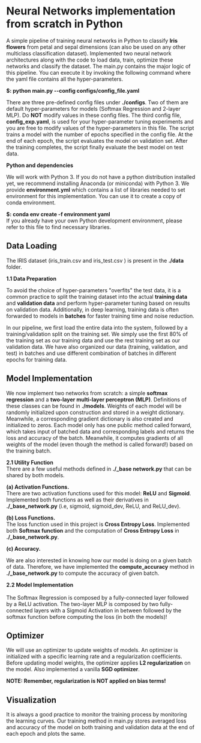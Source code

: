 # Neural Networks implementation from scratch in Python
A simple pipeline of training neural networks in Python to classify **Iris flowers** from petal and sepal dimensions (can also be used on any other multiclass classification dataset). Implemented two neural network architectures along with the code to load data, train, optimize these networks and classify the dataset. The main.py contains the major logic of this pipeline. You can execute it by invoking the following command where the yaml file contains all the hyper-parameters. 
<br>

**$: python main.py --config configs/config_file.yaml**
<br>

There are three pre-defined config files under **./configs**. Two of them are default hyper-parameters for models (Softmax Regression and 2-layer MLP). 
Do **NOT** modify values in these config files. The third config file, **config_exp.yaml**, is used for your hyper-parameter tuning experiments and you are 
free to modify values of the hyper-parameters in this file. The script trains a model with the number of epochs specified in the config file. 
At the end of each epoch, the script evaluates the model on validation set. After the training completes, the script finally evaluate the best model on test data. 

**Python and dependencies** <br>

We will work with Python 3. If you do not have a python distribution installed yet, 
we recommend installing Anaconda (or miniconda) with Python 3. We provide **environment.yml** which contains a list of libraries needed to set environment 
for this implementation. You can use it to create a copy of conda environment. <br>

**$: conda env create -f environment yaml**
<br>
If you already have your own Python development environment, please refer to this file to find necessary libraries.
<br>

## Data Loading

The IRIS dataset (iris_train.csv and iris_test.csv ) is present in the **./data** folder. 
<br>

**1.1 Data Preparation** 
<br>

To avoid the choice of hyper-parameters "overfits" the test data, it is a common practice to split the training dataset into the actual **training data** and **validation data** 
and perform hyper-parameter tuning based on results on validation data. Additionally, in deep learning, training data is often forwarded to models in **batches** for faster training time and noise reduction.
<br>

In our pipeline, we first load the entire data into the system, followed by a training/validation split on the training set. 
We simply use the first 80% of the training set as our training data and use the rest training set as our validation data. 
We have also organized our data (training, validation, and test) in batches and use different combination of batches
in different epochs for training data. 

## Model Implementation 

We now implement two networks from scratch: a simple **softmax regression** and a **two-layer multi-layer perceptron (MLP)**. 
Definitions of these classes can be found in **./models**. Weights of each model will be randomly initialized upon construction and stored in a weight dictionary. 
Meanwhile, a corresponding gradient dictionary is also created and initialized to zeros. 
Each model only has one public method called forward, which takes input of batched data and corresponding labels and returns the loss and accuracy of the batch.
Meanwhile, it computes gradients of all weights of the model (even though the method is called forward!) based on the training batch. 
<br>

**2.1 Utility Function** 
<br>
There are a few useful methods defined in **./_base network.py** that can be shared by both models. <br>

**(a) Activation Functions.** <br>
There are two activation functions used for this model: **ReLU** and **Sigmoid**. 
Implemented both functions as well as their derivatives in **./_base_network.py** (i.e, sigmoid, sigmoid_dev, ReLU, and ReLU_dev). 
<br>

**(b) Loss Functions.** 
<br>
The loss function used in this project is **Cross Entropy Loss**. Implemented both **Softmax function** and the computation of **Cross Entropy Loss** in **./_base_network.py**. <br>

**(c) Accuracy.** <br> 

We are also interested in knowing how our model is doing on a given batch of data. 
Therefore, we have implemented the **compute_accuracy** method in **./_base_network.py** to compute the accuracy of given batch. 
<br>

**2.2 Model Implementation**  
<br> 
The Softmax Regression is composed by a fully-connected layer followed by a ReLU activation. The two-layer MLP is composed by two fully-connected layers with a Sigmoid Activation in between followed by the softmax function before computing the loss (in both the models)! 
<br>

## Optimizer 

We will use an optimizer to update weights of models. An optimizer is initialized with a specific learning rate and a regularization coefficients. 
Before updating model weights, the optimizer applies **L2 regularization** on the model. Also implemented a vanilla **SGD optimizer**. 
<br>

**NOTE: Remember, regularization is NOT applied on bias terms!**

## Visualization 
It is always a good practice to monitor the training process by monitoring the learning curves.
Our training method in main.py stores averaged loss and accuracy of the model on both training and validation data at the end 
of each epoch and plots the same.
<br>

